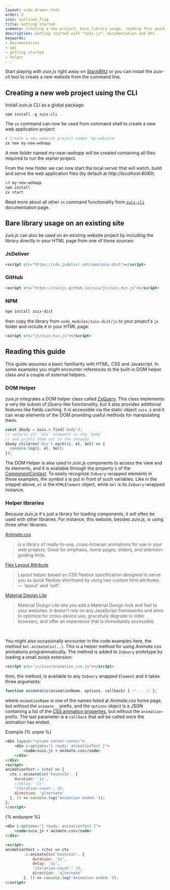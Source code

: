 ```yaml
---
layout: side_drawer.html
order: 2
icon: outlined_flag
title: Getting started
summary: Creating a new project, bare library usage, reading this guide.
description: Getting started with *zUIx.js*, documentation and API.
keywords:
- documentation
- api
- getting started
- helper
---
```


Start playing with *zuix.js* right away on [StackBlitz](https://stackblitz.com/edit/zuixjs-demo-01?file=index.html) or you can
install the *zuix-cli* tool to create a new website from the command line.

## Creating a new web project using the CLI

Install *zuix.js CLI* as a global package:

```shell
npm install -g zuix-cli
```

The `zx` command can now be used from command shell to create a new web application project:

```bash
# Create a new website project named 'my-website'
zx new my-new-webapp
```

A new folder named *my-new-webapp* will be created containing all files required to run the starter project.

From the new folder we can now start the local server that will watch, build and serve the web application files (by
default at *http://localhost:8080*).  

```bash
cd my-new-webapp
npm install
zx start
```

Read more about all other `zx` command functionality from [`zuix-cli`](../cli/) documentation page.

## Bare library usage on an existing site

*zuix.js* can also be used on an existing website project by including the library directly in your HTML page from one
of these sources:

### JsDeliver

```html
<script src="https://cdn.jsdelivr.net/npm/zuix-dist"></script>
```

### GitHub

```html
<script src="https://zuixjs.github.io/zuix/js/zuix.min.js"></script>
```

### NPM

```bash
npm install zuix-dist
```

then copy the library from `node_modules/zuix-dist/js` to your project's `js` folder and include it in your HTML page:

```html
<script src="js/zuix.min.js"></script>
```


## Reading this guide

This guide assumes a basic familiarity with HTML, CSS and Javascript. In some examples you might encounter references to
the built-in DOM helper class and a couple of external helpers.

### DOM Helper

*zuix.js* integrates a DOM helper class called [ZxQuery](../api/helpers/ZxQuery/). This class implements a very lite subset
of jQuery-like functionality, but it also provides additional features like fields caching. It is accessible via the static
object `zuix.$` and it can wrap elements of the DOM providing useful methods for manipulating them.

```js
const $body = zuix.$.find('body');
// selects all `div` elements in the `body`
// and prints them out in the console
$body.children('div').each((i, el, $el) => {
  console.log(i, el, $el);
});
```

The DOM Helper is also used in *zuix.js* components to access the view and its elements, and it is available through the
property `$` of the [ComponentContext](../api/zuix/ComponentContext/). To easily recognize `ZxQuery`-wrapped elements
in these examples, the symbol `$` is put in front of such variables. Like in the snippet above, `el` is the `HTMLElement`
object, while `$el` is its `ZxQuery`-wrapped instance.


### Helper libraries

Because *zuix.js* it's just a library for loading components, it will often be used with other libraries. For instance,
this website, besides *zuix.js*, is using three other libraries.


[Animate.css](https://animate.style)

<blockquote>
is a library of ready-to-use, cross-browser animations for use in your web projects. Great for emphasis, home pages,
sliders, and attention-guiding hints.
</blockquote>


[Flex Layout Attribute](https://progressivered.com/fla/)

<blockquote>
Layout helper based on CSS flexbox specification designed to serve you as quick flexbox shorthand by using two custom
html attributes — 'layout' and 'self'.
</blockquote>


[Material Design Lite](https://getmdl.io/index.html)

<blockquote>
Material Design Lite lets you add a Material Design look and feel to your websites. It doesn't rely on any JavaScript
frameworks and aims to optimize for cross-device use, gracefully degrade in older browsers, and offer an experience
that is immediately accessible.
</blockquote>

&nbsp;

You might also occasionally encounter in the code examples here, the method `$el.animateCss(..)`. This is a helper method
for using *Animate.css* animations programmatically. The method is added to `ZxQuery` prototype by loading a small *zuixjs*
extension:

```html
<script src="js/zuix/animation_css.js"></script>
```

then, the method, is available to any `ZxQuery` wrapped `Element` and it takes three arguments:

```js
function animateCss(animationName, options, callback) { /* .. */ };
```

where `animationName` is one of the names listed at *Animate.css* home page, but without the `animate__` prefix, and the
`options` object is a JSON containing a list of the [CSS animation properties](https://www.w3schools.com/cssref/css3_pr_animation.asp),
but without the `animation-` prefix. The last parameter is a `callback` that will be called once the animation has ended.

<label class="mdl-color-text--primary">Example</label>
{% unpre %}
```html
<div layout="column center-center">
    <div z-options="{ ready: animationTest }">
        <code>zuix.js + animate.css</code>
    </div>
</div>
<script>
animationTest = (ctx) => {
  ctx.$.animateCss('bounceIn', {
    duration: '1s',
    //delay: '1s',
    'iteration-count': 10,
    direction: 'alternate'
  }, () => console.log('Animation ended.'));
};
</script>
```
{% endunpre %}

```html
<div z-options="{ ready: animationTest }">
    <code>zuix.js + animate.css</code>
</div>

<script>
animationTest = (ctx) => ctx
        .$.animateCss('bounceIn', {
            duration: '1s',
            delay: '1s',
            'iteration-count': 10,
            direction: 'alternate'
        }, () => console.log('Animation ended.'));
</script>
```
